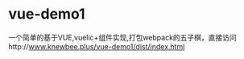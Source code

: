 # vue-demo1
一个简单的基于VUE,vuelic+组件实现,打包webpack的五子棋，直接访问http://www.knewbee.plus/vue-demo1/dist/index.html
